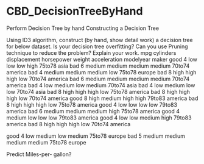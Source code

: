 # CBD_DecisionTreeByHand
Perform Decision Tree by hand 
Constructing a Decision Tree

Using ID3 algorithm, construct (by hand, show detail work) a decision
tree for below dataset. Is your decision tree overfitting? Can you use
Pruning technique to reduce the problem? Explain your work.
mpg cylinders displacement horsepower weight acceleration
modelyear maker
good 4 low low low high 75to78 asia
bad 6 medium medium medium medium 70to74 america
bad 4 medium medium medium low 75to78 europe
bad 8 high high high low 70to74 america
bad 6 medium medium medium medium 70to74 america
bad 4 low medium low medium 70to74 asia
bad 4 low medium low low 70to74 asia
bad 8 high high high low 75to78 america
bad 8 high high high low 70to74 america
good 8 high medium high high 79to83 america
bad 8 high high high low 75to78 america
good 4 low low low low 79to83 america
bad 6 medium medium medium high 75to78 america
good 4 medium low low low 79to83 america
good 4 low low medium high 79to83 america
bad 8 high high high low 70to74 america

good 4 low medium low medium 75to78 europe
bad 5 medium medium medium medium 75to78 europe

Predict Miles-per- gallon?
